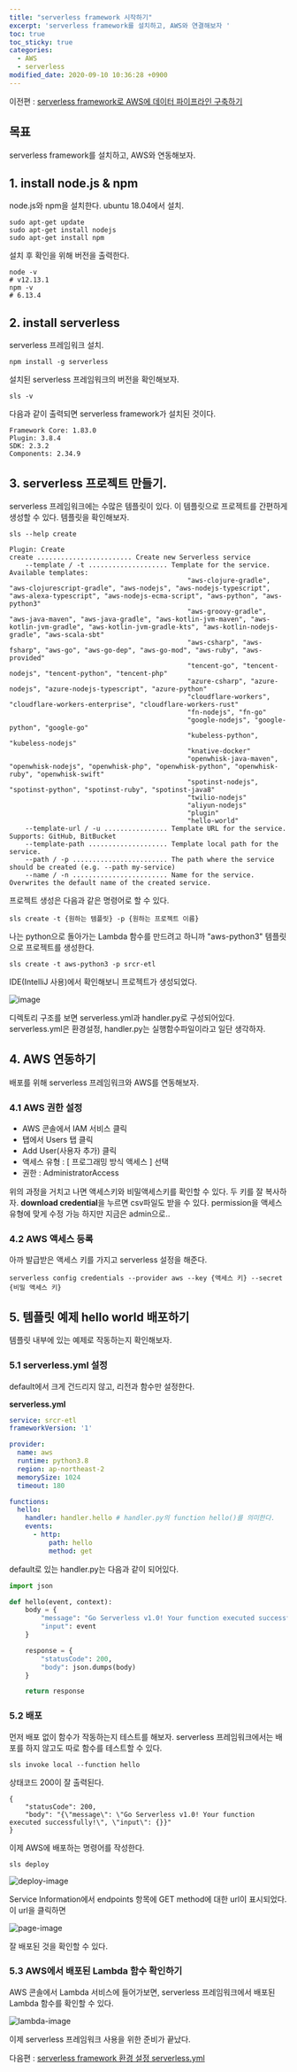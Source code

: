 ```yaml
---
title: "serverless framework 시작하기"
excerpt: 'serverless framework를 설치하고, AWS와 연결해보자 '
toc: true
toc_sticky: true
categories:
  - AWS
  - serverless
modified_date: 2020-09-10 10:36:28 +0900
---
```


이전편 : [serverless framework로 AWS에 데이터 파이프라인 구축하기](https://dasoldasol.github.io/aws/serverless/sls-tutorial/)
## 목표 
serverless framework를 설치하고, AWS와 연동해보자. 

## 1. install node.js & npm
node.js와 npm을 설치한다. ubuntu 18.04에서 설치.   
  
```
sudo apt-get update 
sudo apt-get install nodejs
sudo apt-get install npm
```
    
설치 후 확인을 위해 버전을 출력한다.     
     
```
node -v
# v12.13.1
npm -v
# 6.13.4
```
    

## 2. install serverless 
serverless 프레임워크 설치.     
     
```
npm install -g serverless
```
     
설치된 serverless 프레임워크의 버전을 확인해보자.    
     
```
sls -v
```
    
다음과 같이 출력되면 serverless framework가 설치된 것이다.     
     
```
Framework Core: 1.83.0
Plugin: 3.8.4
SDK: 2.3.2
Components: 2.34.9
```

     
## 3. serverless 프로젝트 만들기. 
serverless 프레임워크에는 수많은 템플릿이 있다. 이 템플릿으로 프로젝트를 간편하게 생성할 수 있다. 템플릿을 확인해보자.     
    
```
sls --help create
```
    
```
Plugin: Create
create ........................ Create new Serverless service
    --template / -t .................... Template for the service. Available templates: 
                                             "aws-clojure-gradle", "aws-clojurescript-gradle", "aws-nodejs", "aws-nodejs-typescript", "aws-alexa-typescript", "aws-nodejs-ecma-script", "aws-python", "aws-python3"
                                             "aws-groovy-gradle", "aws-java-maven", "aws-java-gradle", "aws-kotlin-jvm-maven", "aws-kotlin-jvm-gradle", "aws-kotlin-jvm-gradle-kts", "aws-kotlin-nodejs-gradle", "aws-scala-sbt"
                                             "aws-csharp", "aws-fsharp", "aws-go", "aws-go-dep", "aws-go-mod", "aws-ruby", "aws-provided"
                                             "tencent-go", "tencent-nodejs", "tencent-python", "tencent-php"
                                             "azure-csharp", "azure-nodejs", "azure-nodejs-typescript", "azure-python"
                                             "cloudflare-workers", "cloudflare-workers-enterprise", "cloudflare-workers-rust"
                                             "fn-nodejs", "fn-go"
                                             "google-nodejs", "google-python", "google-go"
                                             "kubeless-python", "kubeless-nodejs"
                                             "knative-docker"
                                             "openwhisk-java-maven", "openwhisk-nodejs", "openwhisk-php", "openwhisk-python", "openwhisk-ruby", "openwhisk-swift"
                                             "spotinst-nodejs", "spotinst-python", "spotinst-ruby", "spotinst-java8"
                                             "twilio-nodejs"
                                             "aliyun-nodejs"
                                             "plugin"
                                             "hello-world"
    --template-url / -u ................ Template URL for the service. Supports: GitHub, BitBucket
    --template-path .................... Template local path for the service.
    --path / -p ........................ The path where the service should be created (e.g. --path my-service)
    --name / -n ........................ Name for the service. Overwrites the default name of the created service.

```
    
프로젝트 생성은 다음과 같은 명령어로 할 수 있다.     
    
```
sls create -t {원하는 템플릿} -p {원하는 프로젝트 이름}
```
    
나는 python으로 돌아가는 Lambda 함수를 만드려고 하니까 "aws-python3" 템플릿으로 프로젝트를 생성한다.         
    
```
sls create -t aws-python3 -p srcr-etl
```

IDE(IntelliJ 사용)에서 확인해보니 프로젝트가 생성되었다.     
    
![image](https://dasoldasol.github.io/assets/images/image/2020-09-10-1.png)    
    
디렉토리 구조를 보면 serverless.yml과 handler.py로 구성되어있다. serverless.yml은 환경설정, handler.py는 실행함수파일이라고 일단 생각하자. 

## 4. AWS 연동하기 
배포를 위해 serverless 프레임워크와 AWS를 연동해보자. 

### 4.1 AWS 권한 설정 
- AWS 콘솔에서 IAM 서비스 클릭 
- 탭에서 Users 탭 클릭 
- Add User(사용자 추가) 클릭 
- 액세스 유형 : [ 프로그래밍 방식 액세스 ] 선택 
- 권한 : AdministratorAccess  
    
위의 과정을 거치고 나면 액세스키와 비밀액세스키를 확인할 수 있다. 두 키를 잘 복사하자. **download credential**을 누르면 csv파일도 받을 수 있다. permission을 액세스 유형에 맞게 수정 가능 하지만 지금은 admin으로..   

### 4.2 AWS 액세스 등록 
아까 발급받은 액세스 키를 가지고 serverless 설정을 해준다. 
    
```
serverless config credentials --provider aws --key {액세스 키} --secret {비밀 액세스 키}
```
    
    
## 5. 템플릿 예제 hello world 배포하기 
템플릿 내부에 있는 예제로 작동하는지 확인해보자.

### 5.1 serverless.yml 설정 
default에서 크게 건드리지 않고, 리전과 함수만 설정한다.
    
**serverless.yml**    
```yaml
service: srcr-etl
frameworkVersion: '1'

provider:
  name: aws
  runtime: python3.8
  region: ap-northeast-2
  memorySize: 1024
  timeout: 180

functions:
  hello:
    handler: handler.hello # handler.py의 function hello()를 의미한다. 
    events:
      - http:
          path: hello
          method: get
```
    
default로 있는 handler.py는 다음과 같이 되어있다.    
    
```python
import json

def hello(event, context):
    body = {
        "message": "Go Serverless v1.0! Your function executed successfully!",
        "input": event
    }

    response = {
        "statusCode": 200,
        "body": json.dumps(body)
    }

    return response
```

### 5.2 배포
먼저 배포 없이 함수가 작동하는지 테스트를 해보자. serverless 프레임워크에서는 배포를 하지 않고도 따로 함수를 테스트할 수 있다.      
    
```
sls invoke local --function hello 
```
    
상태코드 200이 잘 출력된다.
    
```
{
    "statusCode": 200,
    "body": "{\"message\": \"Go Serverless v1.0! Your function executed successfully!\", \"input\": {}}"
}
```
     
이제 AWS에 배포하는 명령어를 작성한다.
     
```
sls deploy
```
    
![deploy-image](https://dasoldasol.github.io/assets/images/image/2020-09-10-2.png)       
    
Service Information에서 endpoints 항목에 GET method에 대한 url이 표시되었다. 이 url을 클릭하면     
    
![page-image](https://dasoldasol.github.io/assets/images/image/2020-09-10-3.png)
    
잘 배포된 것을 확인할 수 있다. 

### 5.3 AWS에서 배포된 Lambda 함수 확인하기 
AWS 콘솔에서 Lambda 서비스에 들어가보면, serverless 프레임워크에서 배포된 Lambda 함수를 확인할 수 있다.
         
![lambda-image](https://dasoldasol.github.io/assets/images/image/2020-09-10-4.png)     
     
이제 serverless 프레임워크 사용을 위한 준비가 끝났다. 
                    
                    
다음편 : [serverless framework 환경 설정 serverless.yml](https://dasoldasol.github.io/aws/serverless/sls-yml/)
